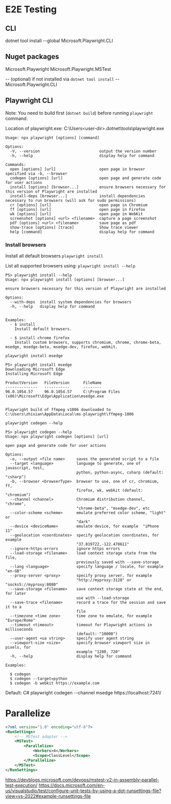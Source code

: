 # E2E Testing

## CLI

dotnet tool install --global Microsoft.Playwright.CLI

## Nuget packages

Microsoft.Playwright
Microsoft.Playwright.MSTest

-- (optional) if not installed via `dotnet tool install` --
Microsoft.Playwright.CLI

## Playwright CLI

Note: You need to build first (`dotnet build`) before running `playwright` command.

Location of playwright.exe:
C:\Users\<user-dir>\.dotnet\tools\playwright.exe

```
Usage: npx playwright [options] [command]

Options:
  -V, --version                          output the version number
  -h, --help                             display help for command

Commands:
  open [options] [url]                   open page in browser specified via -b, --browser
  codegen [options] [url]                open page and generate code for user actions
  install [options] [browser...]         ensure browsers necessary for this version of Playwright are installed
  install-deps [browser...]              install dependencies necessary to run browsers (will ask for sudo permissions)
  cr [options] [url]                     open page in Chromium
  ff [options] [url]                     open page in Firefox
  wk [options] [url]                     open page in WebKit
  screenshot [options] <url> <filename>  capture a page screenshot
  pdf [options] <url> <filename>         save page as pdf
  show-trace [options] [trace]           Show trace viewer
  help [command]                         display help for command
```

### Install browsers

Install all default browsers
`playwright install`


List all supported browsers using: `playwright install --help`

```cmd:Output of playwright install --help
PS> playwright install --help
Usage: npx playwright install [options] [browser...]

ensure browsers necessary for this version of Playwright are installed

Options:
  --with-deps  install system dependencies for browsers
  -h, --help   display help for command


Examples:
  - $ install
    Install default browsers.

  - $ install chrome firefox
    Install custom browsers, supports chromium, chrome, chrome-beta, msedge, msedge-beta, msedge-dev, firefox, webkit.
```

`playwright install msedge`

```cmd:Output of playwright install msedge
PS> playwright install msedge
Downloading Microsoft Edge
Installing Microsoft Edge

ProductVersion   FileVersion      FileName
--------------   -----------      --------
96.0.1054.57     96.0.1054.57     C:\Program Files (x86)\Microsoft\Edge\Application\msedge.exe


Playwright build of ffmpeg v1006 downloaded to C:\Users\zhixian\AppData\Local\ms-playwright\ffmpeg-1006
```

`playwright codegen --help`

```cmd:Codegen output
PS> playwright codegen --help
Usage: npx playwright codegen [options] [url]

open page and generate code for user actions

Options:
  -o, --output <file name>     saves the generated script to a file
  --target <language>          language to generate, one of javascript, test,
                               python, python-async, csharp (default: "csharp")
  -b, --browser <browserType>  browser to use, one of cr, chromium, ff,
                               firefox, wk, webkit (default: "chromium")
  --channel <channel>          Chromium distribution channel, "chrome",
                               "chrome-beta", "msedge-dev", etc
  --color-scheme <scheme>      emulate preferred color scheme, "light" or
                               "dark"
  --device <deviceName>        emulate device, for example  "iPhone 11"
  --geolocation <coordinates>  specify geolocation coordinates, for example
                               "37.819722,-122.478611"
  --ignore-https-errors        ignore https errors
  --load-storage <filename>    load context storage state from the file,
                               previously saved with --save-storage
  --lang <language>            specify language / locale, for example "en-GB"
  --proxy-server <proxy>       specify proxy server, for example
                               "http://myproxy:3128" or "socks5://myproxy:8080"
  --save-storage <filename>    save context storage state at the end, for later
                               use with --load-storage
  --save-trace <filename>      record a trace for the session and save it to a
                               file
  --timezone <time zone>       time zone to emulate, for example "Europe/Rome"
  --timeout <timeout>          timeout for Playwright actions in milliseconds
                               (default: "10000")
  --user-agent <ua string>     specify user agent string
  --viewport-size <size>       specify browser viewport size in pixels, for
                               example "1280, 720"
  -h, --help                   display help for command

Examples:

  $ codegen
  $ codegen --target=python
  $ codegen -b webkit https://example.com
```

Default: C# 
playwright codegen --channel msedge https://localhost:7241/


# Parallelize

```xml
<?xml version="1.0" encoding="utf-8"?>
<RunSettings>
    <!-- MSTest adapter -->
    <MSTest>
        <Parallelize>
            <Workers>4</Workers>
            <Scope>ClassLevel</Scope>
        </Parallelize>
    </MSTest>
</RunSettings>
```

https://devblogs.microsoft.com/devops/mstest-v2-in-assembly-parallel-test-execution/
https://docs.microsoft.com/en-us/visualstudio/test/configure-unit-tests-by-using-a-dot-runsettings-file?view=vs-2022#example-runsettings-file